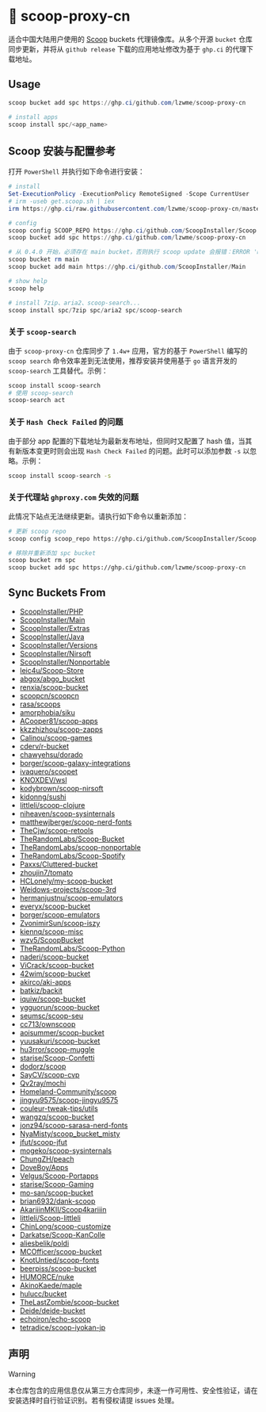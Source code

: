 # 🍡 scoop-proxy-cn

适合中国大陆用户使用的 [Scoop](https://scoop.sh) buckets 代理镜像库。从多个开源 `bucket` 仓库同步更新，并将从 `github release` 下载的应用地址修改为基于 `ghp.ci` 的代理下载地址。

## Usage

```powershell
scoop bucket add spc https://ghp.ci/github.com/lzwme/scoop-proxy-cn

# install apps
scoop install spc/<app_name>
```

## Scoop 安装与配置参考

打开 `PowerShell` 并执行如下命令进行安装：

```powershell
# install
Set-ExecutionPolicy -ExecutionPolicy RemoteSigned -Scope CurrentUser
# irm -useb get.scoop.sh | iex
irm https://ghp.ci/raw.githubusercontent.com/lzwme/scoop-proxy-cn/master/install.ps1 | iex

# config
scoop config SCOOP_REPO https://ghp.ci/github.com/ScoopInstaller/Scoop
scoop bucket add spc https://ghp.ci/github.com/lzwme/scoop-proxy-cn

# 从 0.4.0 开始，必须存在 main bucket，否则执行 scoop update 会报错：ERROR 'main' bucket not found. Failed to remove local 'main' bucket.
scoop bucket rm main
scoop bucket add main https://ghp.ci/github.com/ScoopInstaller/Main

# show help
scoop help

# install 7zip、aria2、scoop-search...
scoop install spc/7zip spc/aria2 spc/scoop-search
```

### 关于 `scoop-search`

由于 `scoop-proxy-cn` 仓库同步了 `1.4w+` 应用，官方的基于 `PowerShell` 编写的 `scoop search` 命令效率差到无法使用，推荐安装并使用基于 `go` 语言开发的 `scoop-search` 工具替代。示例：

```bash
scoop install scoop-search
# 使用 scoop-search
scoop-search act
```

### 关于 `Hash Check Failed` 的问题

由于部分 app 配置的下载地址为最新发布地址，但同时又配置了 hash 值，当其有新版本变更时则会出现 `Hash Check Failed` 的问题。此时可以添加参数 `-s` 以忽略。示例：

```bash
scoop install scoop-search -s
```

### 关于代理站 `ghproxy.com` 失效的问题

此情况下站点无法继续更新。请执行如下命令以重新添加：

```bash
# 更新 scoop repo
scoop config scoop_repo https://ghp.ci/github.com/ScoopInstaller/Scoop.git

# 移除并重新添加 spc bucket
scoop bucket rm spc
scoop bucket add spc https://ghp.ci/github.com/lzwme/scoop-proxy-cn
```

## Sync Buckets From

- [ScoopInstaller/PHP](https://github.com/ScoopInstaller/PHP)
- [ScoopInstaller/Main](https://github.com/ScoopInstaller/Main)
- [ScoopInstaller/Extras](https://github.com/ScoopInstaller/Extras)
- [ScoopInstaller/Java](https://github.com/ScoopInstaller/Java)
- [ScoopInstaller/Versions](https://github.com/ScoopInstaller/Versions)
- [ScoopInstaller/Nirsoft](https://github.com/ScoopInstaller/Nirsoft)
- [ScoopInstaller/Nonportable](https://github.com/ScoopInstaller/Nonportable)
- [leic4u/Scoop-Store](https://github.com/leic4u/Scoop-Store)
- [abgox/abgo_bucket](https://github.com/abgox/abgo_bucket)
- [renxia/scoop-bucket](https://github.com/renxia/scoop-bucket)
- [scoopcn/scoopcn](https://github.com/scoopcn/scoopcn)
- [rasa/scoops](https://github.com/rasa/scoops)
- [amorphobia/siku](https://github.com/amorphobia/siku)
- [ACooper81/scoop-apps](https://github.com/ACooper81/scoop-apps)
- [kkzzhizhou/scoop-zapps](https://github.com/kkzzhizhou/scoop-zapps)
- [Calinou/scoop-games](https://github.com/Calinou/scoop-games)
- [cderv/r-bucket](https://github.com/cderv/r-bucket)
- [chawyehsu/dorado](https://github.com/chawyehsu/dorado)
- [borger/scoop-galaxy-integrations](https://github.com/borger/scoop-galaxy-integrations)
- [ivaquero/scoopet](https://github.com/ivaquero/scoopet)
- [KNOXDEV/wsl](https://github.com/KNOXDEV/wsl)
- [kodybrown/scoop-nirsoft](https://github.com/kodybrown/scoop-nirsoft)
- [kidonng/sushi](https://github.com/kidonng/sushi)
- [littleli/scoop-clojure](https://github.com/littleli/scoop-clojure)
- [niheaven/scoop-sysinternals](https://github.com/niheaven/scoop-sysinternals)
- [matthewjberger/scoop-nerd-fonts](https://github.com/matthewjberger/scoop-nerd-fonts)
- [TheCjw/scoop-retools](https://github.com/TheCjw/scoop-retools)
- [TheRandomLabs/Scoop-Bucket](https://github.com/TheRandomLabs/Scoop-Bucket)
- [TheRandomLabs/scoop-nonportable](https://github.com/TheRandomLabs/scoop-nonportable)
- [TheRandomLabs/Scoop-Spotify](https://github.com/TheRandomLabs/Scoop-Spotify)
- [Paxxs/Cluttered-bucket](https://github.com/Paxxs/Cluttered-bucket)
- [zhoujin7/tomato](https://github.com/zhoujin7/tomato)
- [HCLonely/my-scoop-bucket](https://github.com/HCLonely/my-scoop-bucket)
- [Weidows-projects/scoop-3rd](https://github.com/Weidows-projects/scoop-3rd)
- [hermanjustnu/scoop-emulators](https://github.com/hermanjustnu/scoop-emulators)
- [everyx/scoop-bucket](https://github.com/everyx/scoop-bucket)
- [borger/scoop-emulators](https://github.com/borger/scoop-emulators)
- [ZvonimirSun/scoop-iszy](https://github.com/ZvonimirSun/scoop-iszy)
- [kiennq/scoop-misc](https://github.com/kiennq/scoop-misc)
- [wzv5/ScoopBucket](https://github.com/wzv5/ScoopBucket)
- [TheRandomLabs/Scoop-Python](https://github.com/TheRandomLabs/Scoop-Python)
- [naderi/scoop-bucket](https://github.com/naderi/scoop-bucket)
- [ViCrack/scoop-bucket](https://github.com/ViCrack/scoop-bucket)
- [42wim/scoop-bucket](https://github.com/42wim/scoop-bucket)
- [akirco/aki-apps](https://github.com/akirco/aki-apps)
- [batkiz/backit](https://github.com/batkiz/backit)
- [iquiw/scoop-bucket](https://github.com/iquiw/scoop-bucket)
- [ygguorun/scoop-bucket](https://github.com/ygguorun/scoop-bucket)
- [seumsc/scoop-seu](https://github.com/seumsc/scoop-seu)
- [cc713/ownscoop](https://github.com/cc713/ownscoop)
- [aoisummer/scoop-bucket](https://github.com/aoisummer/scoop-bucket)
- [yuusakuri/scoop-bucket](https://github.com/yuusakuri/scoop-bucket)
- [hu3rror/scoop-muggle](https://github.com/hu3rror/scoop-muggle)
- [starise/Scoop-Confetti](https://github.com/starise/Scoop-Confetti)
- [dodorz/scoop](https://github.com/dodorz/scoop)
- [SayCV/scoop-cvp](https://github.com/SayCV/scoop-cvp)
- [Qv2ray/mochi](https://github.com/Qv2ray/mochi)
- [Homeland-Community/scoop](https://github.com/Homeland-Community/scoop)
- [jingyu9575/scoop-jingyu9575](https://github.com/jingyu9575/scoop-jingyu9575)
- [couleur-tweak-tips/utils](https://github.com/couleur-tweak-tips/utils)
- [wangzq/scoop-bucket](https://github.com/wangzq/scoop-bucket)
- [jonz94/scoop-sarasa-nerd-fonts](https://github.com/jonz94/scoop-sarasa-nerd-fonts)
- [NyaMisty/scoop_bucket_misty](https://github.com/NyaMisty/scoop_bucket_misty)
- [jfut/scoop-jfut](https://github.com/jfut/scoop-jfut)
- [mogeko/scoop-sysinternals](https://github.com/mogeko/scoop-sysinternals)
- [ChungZH/peach](https://github.com/ChungZH/peach)
- [DoveBoy/Apps](https://github.com/DoveBoy/Apps)
- [Velgus/Scoop-Portapps](https://github.com/Velgus/Scoop-Portapps)
- [starise/Scoop-Gaming](https://github.com/starise/Scoop-Gaming)
- [mo-san/scoop-bucket](https://github.com/mo-san/scoop-bucket)
- [brian6932/dank-scoop](https://github.com/brian6932/dank-scoop)
- [AkariiinMKII/Scoop4kariiin](https://github.com/AkariiinMKII/Scoop4kariiin)
- [littleli/Scoop-littleli](https://github.com/littleli/Scoop-littleli)
- [ChinLong/scoop-customize](https://github.com/ChinLong/scoop-customize)
- [Darkatse/Scoop-KanColle](https://github.com/Darkatse/Scoop-KanColle)
- [aliesbelik/poldi](https://github.com/aliesbelik/poldi)
- [MCOfficer/scoop-bucket](https://github.com/MCOfficer/scoop-bucket)
- [KnotUntied/scoop-fonts](https://github.com/KnotUntied/scoop-fonts)
- [beerpiss/scoop-bucket](https://github.com/beerpiss/scoop-bucket)
- [HUMORCE/nuke](https://github.com/HUMORCE/nuke)
- [AkinoKaede/maple](https://github.com/AkinoKaede/maple)
- [hulucc/bucket](https://github.com/hulucc/bucket)
- [TheLastZombie/scoop-bucket](https://github.com/TheLastZombie/scoop-bucket)
- [Deide/deide-bucket](https://github.com/Deide/deide-bucket)
- [echoiron/echo-scoop](https://github.com/echoiron/echo-scoop)
- [tetradice/scoop-iyokan-jp](https://github.com/tetradice/scoop-iyokan-jp)

## 声明

> [!WARNING]
> 本仓库包含的应用信息仅从第三方仓库同步，未逐一作可用性、安全性验证，请在安装选择时自行验证识别。若有侵权请提 issues 处理。
